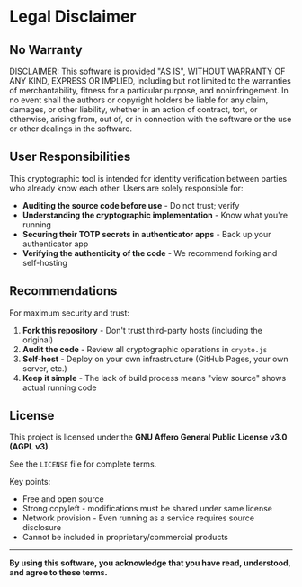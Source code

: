# Legal Disclaimer

## No Warranty

DISCLAIMER: This software is provided "AS IS", WITHOUT WARRANTY OF ANY KIND, EXPRESS OR IMPLIED, including but not limited to the warranties of merchantability, fitness for a particular purpose, and noninfringement. In no event shall the authors or copyright holders be liable for any claim, damages, or other liability, whether in an action of contract, tort, or otherwise, arising from, out of, or in connection with the software or the use or other dealings in the software.

## User Responsibilities

This cryptographic tool is intended for identity verification between parties who already know each other. Users are solely responsible for:

- **Auditing the source code before use** - Do not trust; verify
- **Understanding the cryptographic implementation** - Know what you're running
- **Securing their TOTP secrets in authenticator apps** - Back up your authenticator app
- **Verifying the authenticity of the code** - We recommend forking and self-hosting

## Recommendations

For maximum security and trust:

1. **Fork this repository** - Don't trust third-party hosts (including the original)
2. **Audit the code** - Review all cryptographic operations in `crypto.js`
3. **Self-host** - Deploy on your own infrastructure (GitHub Pages, your own server, etc.)
4. **Keep it simple** - The lack of build process means "view source" shows actual running code

## License

This project is licensed under the **GNU Affero General Public License v3.0 (AGPL v3)**.

See the `LICENSE` file for complete terms.

Key points:
- Free and open source
- Strong copyleft - modifications must be shared under same license
- Network provision - Even running as a service requires source disclosure
- Cannot be included in proprietary/commercial products

---

**By using this software, you acknowledge that you have read, understood, and agree to these terms.**
